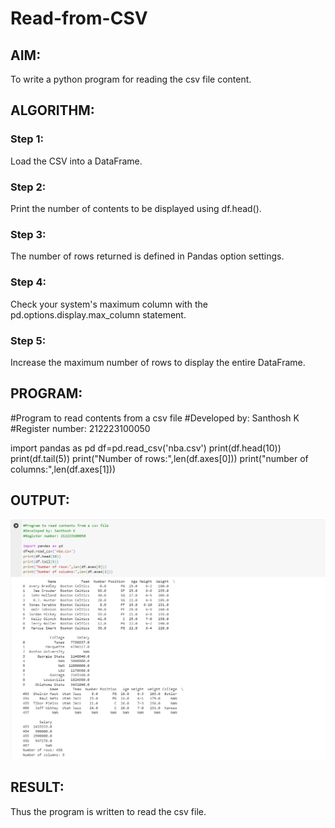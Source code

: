 # Read-from-CSV

## AIM:
To write a python program for reading the csv file content.

## ALGORITHM:
### Step 1:
Load the CSV into a DataFrame.

### Step 2:
Print the number of contents to be displayed using df.head().

### Step 3:
The number of rows returned is defined in Pandas option settings.

### Step 4:
Check your system's maximum column with the pd.options.display.max_column statement.

### Step 5:
Increase the maximum number of rows to display the entire DataFrame.

## PROGRAM:
#Program to read contents from a csv file
#Developed by: Santhosh K
#Register number: 212223100050

import pandas as pd
df=pd.read_csv('nba.csv')
print(df.head(10))
print(df.tail(5))
print("Number of rows:",len(df.axes[0]))
print("number of columns:",len(df.axes[1]))

## OUTPUT:
![output](./Output.png)
## RESULT:
Thus the program is written to read the csv file.